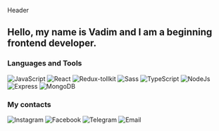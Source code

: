 Header

## Hello, my name is Vadim and I am a beginning frontend developer.

### Languages and Tools
![JavaScript](https://img.shields.io/badge/JavaScript-e5e321?style=for-the-badge&logo=javascript&logoColor=201c00)
![React](https://img.shields.io/badge/React-201c00?style=for-the-badge&logo=React&logoColor=008eff)
![Redux-tollkit](https://img.shields.io/badge/Redux_Toolkit-e2e2e2?style=for-the-badge&logo=Redux&logoColor=123c55)
![Sass](https://img.shields.io/badge/Sass-ea496f?style=for-the-badge&logo=Sass&logoColor=ffffff)
![TypeScript](https://img.shields.io/badge/TypeScript-094fb2?style=for-the-badge&logo=TypeScript&logoColor=ffffff)
![NodeJs](https://img.shields.io/badge/Node_Js-1e793e?style=for-the-badge&logo=TypeScript&logoColor=ffffff)
![Express](https://img.shields.io/badge/Express-787772?style=for-the-badge&logo=Express&logoColor=ffffff)
![MongoDB](https://img.shields.io/badge/Mongo_DB-171934?style=for-the-badge&logo=MongoDB&logoColor=ffffff)

### My contacts
![Instagram](https://img.shields.io/badge/Instagram-de5efe?style=for-the-badge&logo=Instagram&logoColor=ffffff&link=https%3A%2F%2Fwww.instagram.com%2Fsa8chuk%2F)
![Facebook](https://img.shields.io/badge/Facebook-08a0ff?style=for-the-badge&logo=Facebook&logoColor=ffffff&link=https%3A%2F%2Fwww.facebook.com%2Fprofile.php%3Fid%3D100009804345281)
![Telegram](https://img.shields.io/badge/Telegram-5363ad?style=for-the-badge&logo=Telegram&logoColor=ffffff&link=https%3A%2F%2Ft.me%2FSa8chuk)
![Email](https://img.shields.io/badge/Email-80324f?style=for-the-badge&logo=Gmail&logoColor=ffffff&link=mailto:vadimsavcuk38@gmail.com)


















<!--
**Vadim-Savchuk/Vadim-Savchuk** is a ✨ _special_ ✨ repository because its `README.md` (this file) appears on your GitHub profile.

Here are some ideas to get you started:

- 🔭 I’m currently working on ...
- 🌱 I’m currently learning ...
- 👯 I’m looking to collaborate on ...
- 🤔 I’m looking for help with ...
- 💬 Ask me about ...
- 📫 How to reach me: ...
- 😄 Pronouns: ...
- ⚡ Fun fact: ...
-->
